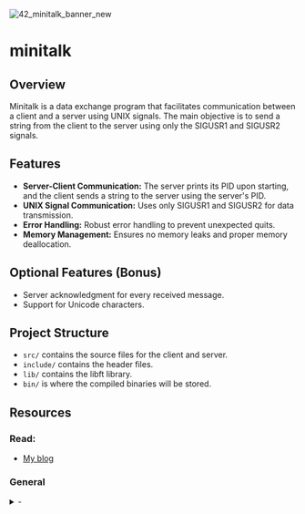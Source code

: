 ![42_minitalk_banner_new](https://github.com/zelhajou/minitalk/assets/39954629/1c34bd11-ae33-43af-a67e-052fd8110d3a)

# minitalk

## Overview
Minitalk is a data exchange program that facilitates communication between a client and a server using UNIX signals. The main objective is to send a string from the client to the server using only the SIGUSR1 and SIGUSR2 signals.

## Features
- **Server-Client Communication:** The server prints its PID upon starting, and the client sends a string to the server using the server's PID.
- **UNIX Signal Communication:** Uses only SIGUSR1 and SIGUSR2 for data transmission.
- **Error Handling:** Robust error handling to prevent unexpected quits.
- **Memory Management:** Ensures no memory leaks and proper memory deallocation.

## Optional Features (Bonus)
- Server acknowledgment for every received message.
- Support for Unicode characters.

## Project Structure
- `src/` contains the source files for the client and server.
- `include/` contains the header files.
- `lib/` contains the libft library.
- `bin/` is where the compiled binaries will be stored.

## Resources

### Read:
- [My blog](https://zelhajou.medium.com/building-the-42-school-minitalk-project-a-guide-to-unix-signal-based-communication-in-c-d11605643747)


### General
<details>
  <summary>
- 
  </summary>
</details>
